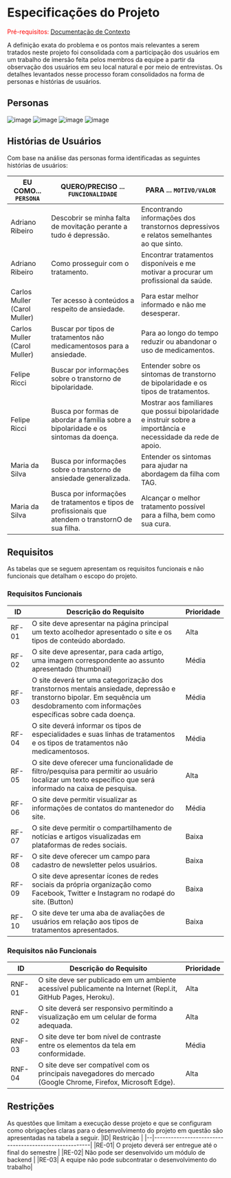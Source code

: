 # Especificações do Projeto

<span style="color:red">Pré-requisitos: <a href="1-Documentação de Contexto.md"> Documentação de Contexto</a></span>

A definição exata do problema e os pontos mais relevantes a serem tratados neste projeto foi consolidada com a participação dos usuários em um trabalho de imersão feita pelos membros da equipe a partir da observação dos usuários em seu local natural e por meio de entrevistas. Os detalhes levantados nesse processo foram consolidados na forma de personas e histórias de usuários.

## Personas

![image](https://user-images.githubusercontent.com/98277143/193957843-9d7e199e-a525-4b6a-b899-7a1730cdc627.png)
![image](https://user-images.githubusercontent.com/98277143/193958935-8a47a7c4-7283-49f7-8516-45d42963724e.png)
![image](https://user-images.githubusercontent.com/98277143/194715813-0ef5c9dc-361b-4134-a48a-75394f5057d0.png)
![image](https://user-images.githubusercontent.com/98277143/194715818-95874b36-c31d-4b25-bd30-63ac13f89e9b.png)




## Histórias de Usuários

Com base na análise das personas forma identificadas as seguintes histórias de usuários:

|EU COMO... `PERSONA`| QUERO/PRECISO ... `FUNCIONALIDADE` |PARA ... `MOTIVO/VALOR`                 |
|--------------------|------------------------------------|----------------------------------------|
|Adriano Ribeiro  |Descobrir se minha falta de movitação perante a tudo é depressão.|Encontrando informações dos transtornos depressivos e relatos semelhantes ao que sinto.|
|Adriano Ribeiro  |Como prosseguir com o tratamento.|Encontrar tratamentos disponíveis e me motivar a procurar um profissional da saúde.|
|Carlos Muller (Carol Muller)|Ter acesso à conteúdos a respeito de ansiedade.|Para estar melhor informado e não me desesperar.|
|Carlos Muller (Carol Muller)|Buscar por tipos de tratamentos não medicamentosos para a ansiedade.|Para ao longo do tempo reduzir ou abandonar o uso de medicamentos.|
|Felipe Ricci|Buscar por informações sobre o transtorno de bipolaridade.|Entender sobre os sintomas de transtorno de bipolaridade e os tipos de tratamentos.|
|Felipe Ricci|Busca por formas de abordar a família sobre a bipolaridade e os sintomas da doença.|Mostrar aos familiares que possui bipolaridade e instruir sobre a importância e necessidade da rede de apoio.|
|Maria da Silva|Busca por informações sobre o transtorno de ansiedade generalizada.|Entender os sintomas para ajudar na abordagem da filha com TAG.|
|Maria da Silva|Busca por informações de tratamentos e tipos de profissionais que atendem o transtornO de sua filha.|Alcançar o melhor tratamento possível para a filha, bem como sua cura.|



## Requisitos

As tabelas que se seguem apresentam os requisitos funcionais e não funcionais que detalham o escopo do projeto.

### Requisitos Funcionais

|ID    | Descrição do Requisito  | Prioridade |
|------|-----------------------------------------|----|
|RF-01|O site deve apresentar na página principal um texto acolhedor apresentado o site e os tipos de conteúdo abordado.|Alta|
|RF-02|O site deve apresentar, para cada artigo, uma imagem correspondente ao assunto apresentado (thumbnail)|Média|
|RF-03|O site deverá ter uma categorização dos transtornos mentais ansiedade, depressão e transtorno bipolar. Em sequência um desdobramento com informações específicas sobre cada doença.|Média|
|RF-04|O site deverá informar os tipos de especialidades e suas linhas de tratamentos e os tipos de tratamentos não medicamentosos.|Média|
|RF-05|O site deve oferecer uma funcionalidade de filtro/pesquisa para permitir ao usuário localizar um texto específico que será informado na caixa de pesquisa.|Alta|
|RF-06|O site deve permitir visualizar as informações de contatos do mantenedor do site.|Média|
|RF-07|O site deve permitir o compartilhamento de notícias e artigos visualizadas em plataformas de redes sociais.|Baixa|
|RF-08|O site deve oferecer um campo para cadastro de newsletter pelos usuários.|Baixa|
|RF-09|O site deve apresentar ícones de redes sociais da própria organização como Facebook, Twitter e Instagram no rodapé do site. (Button)|Baixa|
|RF-10|O site deve ter uma aba de avaliações de usuários em relação aos tipos de tratamentos apresentados.|Baixa|



### Requisitos não Funcionais

|ID     | Descrição do Requisito  |Prioridade |
|-------|-------------------------|----|
|RNF-01|O site deve ser publicado em um ambiente acessível publicamente na Internet (Repl.it, GitHub Pages, Heroku).|Alta|
|RNF-02|O site deverá ser responsivo permitindo a visualização em um celular de forma adequada.|Alta|
|RNF-03|O site deve ter bom nível de contraste entre os elementos da tela em conformidade.|Média|
|RNF-04|O site deve ser compatível com os principais navegadores do mercado (Google Chrome, Firefox, Microsoft Edge).|Alta|

## Restrições

As questões que limitam a execução desse projeto e que se configuram como obrigações claras para o desenvolvimento do projeto em questão são apresentadas na tabela a seguir.
|ID| Restrição                                             |
|--|-------------------------------------------------------|
|RE-01| O projeto deverá ser entregue até o final do semestre |
|RE-02| Não pode ser desenvolvido um módulo de backend        |
|RE-03| A equipe não pode subcontratar o desenvolvimento do trabalho|

